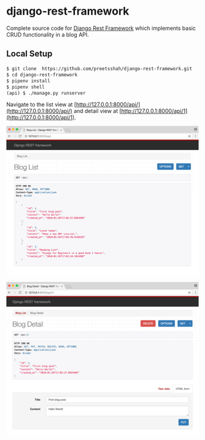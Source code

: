# django-rest-framework

Complete source code for [Django Rest Framework](https://www.django-rest-framework.org/) which implements basic CRUD functionality in a blog API.

## Local Setup

```
$ git clone  https://github.com/preetsshah/django-rest-framework.git
$ cd django-rest-framework
$ pipenv install
$ pipenv shell
(api) $ ./manage.py runserver
```

Navigate to the list view at [http://127.0.0.1:8000/api/](http://127.0.0.1:8000/api/) and detail view at [http://127.0.0.1:8000/api/1](http://127.0.0.1:8000/api/1).

![Blog list view](screenshots/blog-list.png)

![Blog detail view](screenshots/blog-crud.png)
